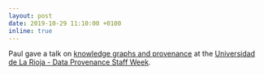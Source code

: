 ```yaml
---
layout: post
date: 2019-10-29 11:10:00 +0100
inline: true
---
```


Paul gave a talk on [knowledge graphs and provenance](https://www.slideshare.net/pgroth/thoughts-on-knowledge-graphs-deeper-provenance) at the [Universidad de La Rioja - Data Provenance Staff Week](https://seminariomirianandres.unirioja.es/sw19/). 

